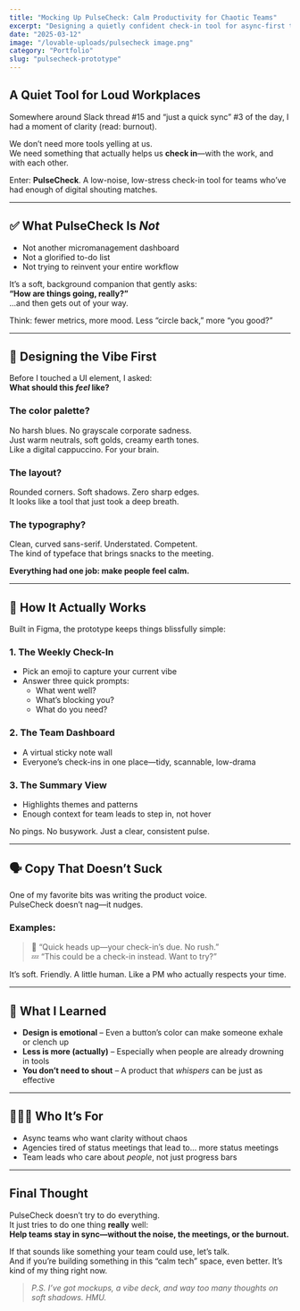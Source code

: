 ```yaml
---
title: "Mocking Up PulseCheck: Calm Productivity for Chaotic Teams"
excerpt: "Designing a quietly confident check-in tool for async-first teams—warm neutrals, soft shadows, and no unnecessary pings."
date: "2025-03-12"
image: "/lovable-uploads/pulsecheck image.png"
category: "Portfolio"
slug: "pulsecheck-prototype"
---
```


## A Quiet Tool for Loud Workplaces

Somewhere around Slack thread #15 and “just a quick sync” #3 of the day, I had a moment of clarity (read: burnout).  

We don’t need more tools yelling at us.  
We need something that actually helps us **check in**—with the work, and with each other.

Enter: **PulseCheck**. A low-noise, low-stress check-in tool for teams who’ve had enough of digital shouting matches.

---

## ✅ What PulseCheck Is *Not*  

- Not another micromanagement dashboard  
- Not a glorified to-do list  
- Not trying to reinvent your entire workflow

It’s a soft, background companion that gently asks:  
**“How are things going, really?”**  
...and then gets out of your way.

Think: fewer metrics, more mood. Less “circle back,” more “you good?”

---

## 🧘 Designing the Vibe First

Before I touched a UI element, I asked:  
**What should this *feel* like?**

### The color palette?  
No harsh blues. No grayscale corporate sadness.  
Just warm neutrals, soft golds, creamy earth tones.  
Like a digital cappuccino. For your brain.

### The layout?  
Rounded corners. Soft shadows. Zero sharp edges.  
It looks like a tool that just took a deep breath.

### The typography?  
Clean, curved sans-serif. Understated. Competent.  
The kind of typeface that brings snacks to the meeting.

**Everything had one job: make people feel calm.**

---

## 🧪 How It Actually Works

Built in Figma, the prototype keeps things blissfully simple:

### 1. The Weekly Check-In  
- Pick an emoji to capture your current vibe  
- Answer three quick prompts:  
  - What went well?  
  - What’s blocking you?  
  - What do you need?

### 2. The Team Dashboard  
- A virtual sticky note wall  
- Everyone’s check-ins in one place—tidy, scannable, low-drama

### 3. The Summary View  
- Highlights themes and patterns  
- Enough context for team leads to step in, not hover

No pings. No busywork. Just a clear, consistent pulse.

---

## 🗣️ Copy That Doesn’t Suck

One of my favorite bits was writing the product voice.  
PulseCheck doesn’t nag—it nudges.

### Examples:
> 🔁 “Quick heads up—your check-in’s due. No rush.”  
> 💤 “This could be a check-in instead. Want to try?”

It’s soft. Friendly. A little human. Like a PM who actually respects your time.

---

## 🧠 What I Learned

- **Design is emotional** – Even a button’s color can make someone exhale or clench up  
- **Less is more (actually)** – Especially when people are already drowning in tools  
- **You don’t need to shout** – A product that *whispers* can be just as effective

---

## 🧑‍🤝‍🧑 Who It’s For

- Async teams who want clarity without chaos  
- Agencies tired of status meetings that lead to... more status meetings  
- Team leads who care about *people*, not just progress bars  

---

## Final Thought

PulseCheck doesn’t try to do everything.  
It just tries to do one thing **really** well:  
**Help teams stay in sync—without the noise, the meetings, or the burnout.**

If that sounds like something your team could use, let’s talk.  
And if you’re building something in this “calm tech” space, even better. It’s kind of my thing right now.

> *P.S. I’ve got mockups, a vibe deck, and way too many thoughts on soft shadows. HMU.*